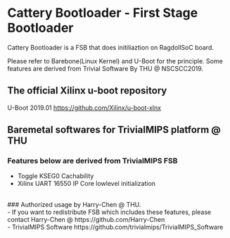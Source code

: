 # Cattery Bootloader - First Stage Bootloader
Cattery Bootloader is a FSB that does initiliaztion on RagdollSoC board.

Please refer to Barebone(Linux Kernel) and U-Boot for the principle.
Some features are derived from Trivial Software By THU @ NSCSCC2019.

## The official Xilinx u-boot repository
U-Boot 2019.01 https://github.com/Xilinx/u-boot-xlnx

## Baremetal softwares for TrivialMIPS platform @ THU
### Features below are derived from TrivialMIPS FSB
- Toggle KSEG0 Cachability
- Xilinx UART 16550 IP Core lowlevel initialization <br>
<br>
### Authorized usage by Harry-Chen @ THU. <br>
- If you want to redistribute FSB which includes these features, please contact Harry-Chen @ https://github.com/Harry-Chen <br>
- TrivialMIPS Software https://github.com/trivialmips/TrivialMIPS_Software <br>
